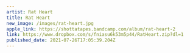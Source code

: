 ```yaml
---
artist: Rat Heart
title: Rat Heart
new_image: /images/rat-heart.jpg
apple_link: https://shottatapes.bandcamp.com/album/rat-heart-2
link: https://www.dropbox.com/s/fniasu6k53m5p44/RatHeart.zip?dl=1
published_date: 2021-07-26T17:05:39.204Z
---
```

